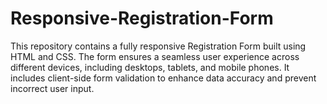 # Responsive-Registration-Form
This repository contains a fully responsive Registration Form built using HTML and CSS. The form ensures a seamless user experience across different devices, including desktops, tablets, and mobile phones. It includes client-side form validation to enhance data accuracy and prevent incorrect user input.
